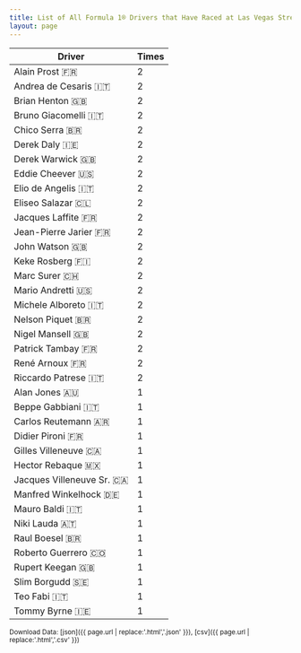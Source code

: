 ```yaml
---
title: List of All Formula 1® Drivers that Have Raced at Las Vegas Street Circuit
layout: page
---
```


| Driver | Times |
|--|--|
| Alain Prost 🇫🇷 | 2 |
| Andrea de Cesaris 🇮🇹 | 2 |
| Brian Henton 🇬🇧 | 2 |
| Bruno Giacomelli 🇮🇹 | 2 |
| Chico Serra 🇧🇷 | 2 |
| Derek Daly 🇮🇪 | 2 |
| Derek Warwick 🇬🇧 | 2 |
| Eddie Cheever 🇺🇸 | 2 |
| Elio de Angelis 🇮🇹 | 2 |
| Eliseo Salazar 🇨🇱 | 2 |
| Jacques Laffite 🇫🇷 | 2 |
| Jean-Pierre Jarier 🇫🇷 | 2 |
| John Watson 🇬🇧 | 2 |
| Keke Rosberg 🇫🇮 | 2 |
| Marc Surer 🇨🇭 | 2 |
| Mario Andretti 🇺🇸 | 2 |
| Michele Alboreto 🇮🇹 | 2 |
| Nelson Piquet 🇧🇷 | 2 |
| Nigel Mansell 🇬🇧 | 2 |
| Patrick Tambay 🇫🇷 | 2 |
| René Arnoux 🇫🇷 | 2 |
| Riccardo Patrese 🇮🇹 | 2 |
| Alan Jones 🇦🇺 | 1 |
| Beppe Gabbiani 🇮🇹 | 1 |
| Carlos Reutemann 🇦🇷 | 1 |
| Didier Pironi 🇫🇷 | 1 |
| Gilles Villeneuve 🇨🇦 | 1 |
| Hector Rebaque 🇲🇽 | 1 |
| Jacques Villeneuve Sr. 🇨🇦 | 1 |
| Manfred Winkelhock 🇩🇪 | 1 |
| Mauro Baldi 🇮🇹 | 1 |
| Niki Lauda 🇦🇹 | 1 |
| Raul Boesel 🇧🇷 | 1 |
| Roberto Guerrero 🇨🇴 | 1 |
| Rupert Keegan 🇬🇧 | 1 |
| Slim Borgudd 🇸🇪 | 1 |
| Teo Fabi 🇮🇹 | 1 |
| Tommy Byrne 🇮🇪 | 1 |

<small>Download Data: [json]({{ page.url | replace:'.html','.json' }}), [csv]({{ page.url | replace:'.html','.csv' }})</small>
